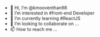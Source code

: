 - 👋 Hi, I’m @kmooventhan98
- 👀 I’m interested in #front-end Developer
- 🌱 I’m currently learning #ReactJS
- 💞️ I’m looking to collaborate on ...
- 📫 How to reach me ...

<!---
kmooventhan98/kmooventhan98 is a ✨ special ✨ repository because its `README.md` (this file) appears on your GitHub profile.
You can click the Preview link to take a look at your changes.
--->
